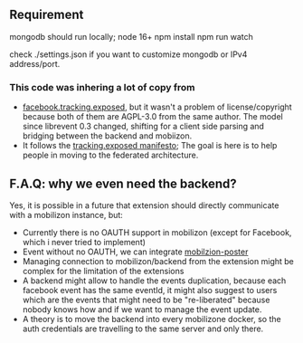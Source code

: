 ##  Requirement

mongodb should run locally;
node 16+
npm install
npm run watch

check ./settings.json if you want to customize mongodb or IPv4 address/port.

### This code was inhering a lot of copy from

* [facebook.tracking.exposed](https://facebook.tracking.exposed), but it wasn't a problem of license/copyright because both of them are AGPL-3.0 from the same author. The model since librevent 0.3 changed, shifting for a client side parsing and bridging between the backend and mobiizon.
* It follows the [tracking.exposed manifesto](https://trackinge.exposed/manifesto); The goal is here is to help people in moving to the federated architecture.


## F.A.Q: why we even need the backend?

Yes, it is possible in a future that extension should directly communicate with a mobilizon instance, but:

* Currently there is no OAUTH support in mobilizon (except for Facebook, which i never tried to implement)
* Event without no OAUTH, we can integrate [mobilzion-poster](https://github.com/vecna/mobilizon-poster)
* Managing connection to mobilizon/backend from the extension might be complex for the limitation of the extensions
* A backend might allow to handle the events duplication, because each facebook event has the same eventId, it might also suggest to users which are the events that might need to be "re-liberated" because nobody knows how and if we want to manage the event update.
* A theory is to move the backend into every mobilizone docker, so the auth credentials are travelling to the same server and only there.
